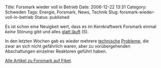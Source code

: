 Title: Forsmark wieder voll in Betrieb
Date: 2006-12-22 13:31
Category: Schweden
Tags: Energie, Forsmark, News, Technik
Slug: forsmark-wieder-voll-in-betrieb
Status: published

Es ist schon eine Neuigkeit wert, dass es im Kernkraftwerk Forsmark
einmal *keine* Störung gibt und alles [glatt
läuft](http://www.sr.se/Ekot/artikel.asp?artikel=1107103) (S).

In den letzten Wochen gab es wieder mehrere
[technische](http://www.sr.se/cgi-bin/International/nyhetssidor/artikel.asp?ProgramID=2108&Nyheter=&format=1&artikel=1097924)
[Probleme](http://www.sr.se/cgi-bin/International/nyhetssidor/artikel.asp?ProgramID=2108&Nyheter=&format=1&artikel=1090523),
die zwar an sich nicht gefährlich waren, aber zu vorübergehenden
Abschaltungen einzelner Reaktoren geführt haben.

[Alle Artikel zu Forsmark auf Fiket](http://www.fiket.de/tag/Forsmark).

